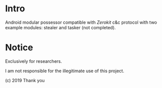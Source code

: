 # Intro

Android modular possessor compatible with *Zerokit* c&c protocol with two example modules: stealer and tasker (not completed).

# Notice

Exclusively for researchers.

I am not responsible for the illegitimate use of this project.

(c) 2019 Thank you
